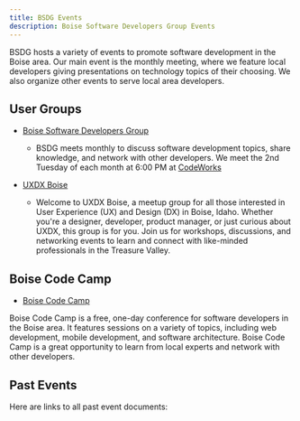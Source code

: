 ```yaml
---
title: BSDG Events
description: Boise Software Developers Group Events
---
```


BSDG hosts a variety of events to promote software development in the Boise area. Our main event is the monthly meeting, where we feature local developers giving presentations on technology topics of their choosing. We also organize other events to serve local area developers.

## User Groups

* [Boise Software Developers Group](https://www.meetup.com/bsdg-meetup/)
  + BSDG meets monthly to discuss software development topics, share knowledge, and network with other developers. We meet the 2nd Tuesday of each month at 6:00 PM at [CodeWorks](https://boisecodeworks.com)

* [UXDX Boise](https://www.meetup.com/uxdx-boise/)
  + Welcome to UXDX Boise, a meetup group for all those interested in User Experience (UX) and Design (DX) in Boise, Idaho. Whether you're a designer, developer, product manager, or just curious about UXDX, this group is for you. Join us for workshops, discussions, and networking events to learn and connect with like-minded professionals in the Treasure Valley.

## Boise Code Camp

* [Boise Code Camp](https://boisecodecamp.com)

Boise Code Camp is a free, one-day conference for software developers in the Boise area. It features sessions on a variety of topics, including web development, mobile development, and software architecture. Boise Code Camp is a great opportunity to learn from local experts and network with other developers.

## Past Events

Here are links to all past event documents:

<LinksList path="/events" />
